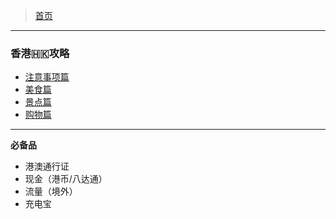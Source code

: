 >  [首页](../README.md)

---

### 香港🇭🇰攻略
* [注意事项篇](../subpage/香港攻略/注意事项篇.md)
* [美食篇](../subpage/香港攻略/美食篇.md)
* [景点篇](../subpage/香港攻略/景点篇.md)
* [购物篇](../subpage/香港攻略/购物篇.md)

---

**必备品**
* 港澳通行证
* 现金（港币/八达通）
* 流量（境外）
* 充电宝